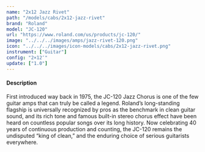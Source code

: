 ```yaml
---
name: "2x12 Jazz Rivet"
path: "/models/cabs/2x12-jazz-rivet"
brand: "Roland"
model: "JC-120"
url: "https://www.roland.com/us/products/jc-120/"
image: "../../../images/amps/jazz-rivet-120.png"
icon: "../../../images/icon-models/cabs/2x12-jazz-rivet.png"
instrument: ["Guitar"]
config: "2×12″"
update: ["1.0"]
---
```

#### Description
First introduced way back in 1975, the JC-120 Jazz Chorus is one of the few guitar amps that can truly be called a legend. Roland’s long-standing flagship is universally recognized by pros as the benchmark in clean guitar sound, and its rich tone and famous built-in stereo chorus effect have been heard on countless popular songs over its long history. Now celebrating 40 years of continuous production and counting, the JC-120 remains the undisputed “king of clean,” and the enduring choice of serious guitarists everywhere.
